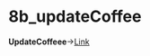 # 8b_updateCoffee

**UpdateCoffeee**->[Link](https://github.com/rashmitha006/Java-Programs-With-Outputs/blob/main/8b_updateCoffee/p8b.png)

